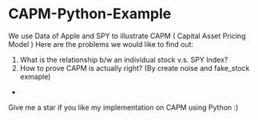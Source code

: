 # CAPM-Python-Example
We use Data of Apple and SPY to illustrate CAPM ( Capital Asset Pricing Model )
Here are the problems we would like to find out: 
1. What is the relationship b/w an individual stock v.s. SPY Index?
2. How to prove CAPM is actually right? (By create noise and fake_stock exmaple)
-
Give me a star if you like my implementation on CAPM using Python :)
